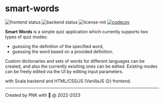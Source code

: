 # smart-words

![frontend status](https://github.com/piopon/smart-words/actions/workflows/frontend-schedule.yml/badge.svg)
![backend status](https://github.com/piopon/smart-words/actions/workflows/backend-schedule.yml/badge.svg)
![license-mit](https://img.shields.io/github/license/piopon/smart-words)
[![codecov](https://codecov.io/gh/piopon/smart-words/branch/main/graph/badge.svg?token=2R3LUSOGW6)](https://codecov.io/gh/piopon/smart-words)

**Smart Words** is a simple quiz application which currently supports two types of quiz modes:
* guessing the definition of the specified word,
* guessing the word based on a provided definition.

Custom dictionaries and sets of words for different languages can be created, and also the currently exisiting ones can be edited. Existing modes can be freely edited via the UI by editing input parameters.

with Scala backend and HTML/CSS/JS (VanillaJS 😉) frontend.


---
Created by PNK with 💚 @ 2022-2023